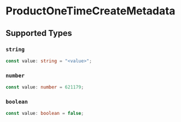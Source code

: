 # ProductOneTimeCreateMetadata


## Supported Types

### `string`

```typescript
const value: string = "<value>";
```

### `number`

```typescript
const value: number = 621179;
```

### `boolean`

```typescript
const value: boolean = false;
```

